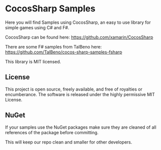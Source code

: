# CocosSharp Samples

Here you will find Samples using CocosSharp, an easy to use library for simple games using C# and F#.

CocosSharp can be found here: https://github.com/xamarin/CocosSharp

There are some F# samples from TalBeno here: https://github.com/TalBeno/cocos-sharp-samples-fsharp

This library is MIT licensed.

License
-------

This project is open source, freely available, and free of royalties
or encumberance. The software is released under the highly permissive
MIT License.

NuGet
-----
If your samples use the NuGet packages make sure they are cleaned of all references of the package before committing.

This will keep our repo clean and smaller for other developers.
